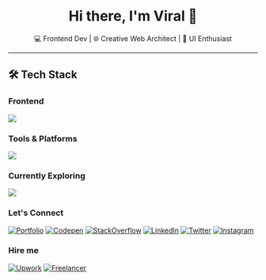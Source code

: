 <h1 align="center">Hi there, I'm Viral 👋</h1>

<p align="center">
💻 Frontend Dev | 🌐 Creative Web Architect | 🎨 UI Enthusiast  
</p>

---

## 🛠️ Tech Stack
### Frontend
<p>
  <img src="https://skillicons.dev/icons?i=html,css,scss,js,ts,react,redux,next,vue,angular,threejs,wordpress,webflow,jquery,bootstrap,tailwind,styledcomponents" />
</p>

### Tools & Platforms
<p>
  <img src="https://skillicons.dev/icons?i=git,github,vercel,vscode,figma,photoshop,xd,azure,jira,trello" />
</p>

### Currently Exploring
<p>
  <img src="https://skillicons.dev/icons?i=nodejs,express,mongodb,graphql" />
</p>

### Let's Connect
[![Portfolio](https://go-skill-icons.vercel.app/api/icons?i=v)](https://viru.vercel.app)
[![Codepen](https://go-skill-icons.vercel.app/api/icons?i=codepen)](https://codepen.io/viralpatel508)
[![StackOverflow](https://go-skill-icons.vercel.app/api/icons?i=stackoverflow)](https://stackoverflow.com/users/9030929/viral?tab=profile)
[![LinkedIn](https://go-skill-icons.vercel.app/api/icons?i=linkedin)](https://www.linkedin.com/in/viralpatel508/)
[![Twitter](https://go-skill-icons.vercel.app/api/icons?i=x)](https://twitter.com/viralpatel508)
[![Instagram](https://go-skill-icons.vercel.app/api/icons?i=instagram)](https://www.instagram.com/viru___/)

### Hire me
[![Upwork](https://img.shields.io/badge/UpWork-6FDA44?style=for-the-badge&logo=Upwork&logoColor=white)](https://www.upwork.com/freelancers/~01444c733819e88c64)
[![Freelancer](https://img.shields.io/badge/Freelancer-29B2FE?style=for-the-badge&logo=Freelancer&logoColor=white)](https://freelancer.in/u/viralpatel508)

